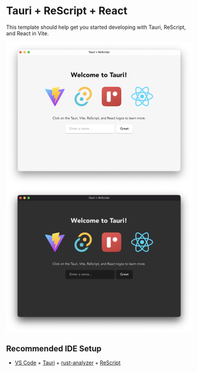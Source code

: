 # Tauri + ReScript + React

This template should help get you started developing with Tauri, ReScript, and React in Vite.

![App Screenshot](./Screenshot-light.png#gh-light-mode-only)
![App Screenshot](./Screenshot-dark.png#gh-dark-mode-only)

## Recommended IDE Setup

- [VS Code](https://code.visualstudio.com/) + [Tauri](https://marketplace.visualstudio.com/items?itemName=tauri-apps.tauri-vscode) + [rust-analyzer](https://marketplace.visualstudio.com/items?itemName=rust-lang.rust-analyzer) + [ReScript](https://marketplace.visualstudio.com/items?itemName=chenglou92.rescript-vscode)

